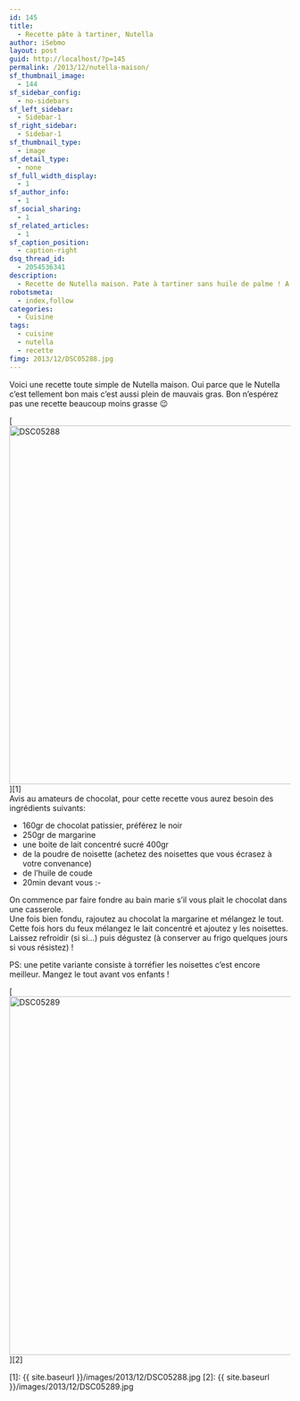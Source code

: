 ```yaml
---
id: 145
title:
  - Recette pâte à tartiner, Nutella
author: iSebmo
layout: post
guid: http://localhost/?p=145
permalink: /2013/12/nutella-maison/
sf_thumbnail_image:
  - 144
sf_sidebar_config:
  - no-sidebars
sf_left_sidebar:
  - Sidebar-1
sf_right_sidebar:
  - Sidebar-1
sf_thumbnail_type:
  - image
sf_detail_type:
  - none
sf_full_width_display:
  - 1
sf_author_info:
  - 1
sf_social_sharing:
  - 1
sf_related_articles:
  - 1
sf_caption_position:
  - caption-right
dsq_thread_id:
  - 2054536341
description:
  - Recette de Nutella maison. Pate à tartiner sans huile de palme ! A consommer avec modération.
robotsmeta:
  - index,follow
categories:
  - Cuisine
tags:
  - cuisine
  - nutella
  - recette
fimg: 2013/12/DSC05288.jpg
---
```

Voici une recette toute simple de Nutella maison. Oui parce que le Nutella c’est tellement bon mais c’est aussi plein de mauvais gras. Bon n’espérez pas une recette beaucoup moins grasse 😉

[<img class="alignnone size-full wp-image-142" alt="DSC05288" src="{{ site.baseurl }}/images/2013/12/DSC05288.jpg" width="960" height="641" />][1]  
Avis au amateurs de chocolat, pour cette recette vous aurez besoin des ingrédients suivants:

  * 160gr de chocolat patissier, préférez le noir
  * 250gr de margarine
  * une boite de lait concentré sucré 400gr
  * de la poudre de noisette (achetez des noisettes que vous écrasez à votre convenance)
  * de l’huile de coude
  * 20min devant vous <img src="http://localhost/wp-includes/images/smilies/simple-smile.png" alt=":-)" class="wp-smiley" style="height: 1em; max-height: 1em;" />

On commence par faire fondre au bain marie s’il vous plait le chocolat dans une casserole.  
Une fois bien fondu, rajoutez au chocolat la margarine et mélangez le tout.  
Cette fois hors du feux mélangez le lait concentré et ajoutez y les noisettes.  
Laissez refroidir (si si…) puis dégustez (à conserver au frigo quelques jours si vous résistez) !

PS: une petite variante consiste à torréfier les noisettes c’est encore meilleur. Mangez le tout avant vos enfants !

[<img class="alignnone size-full wp-image-143" alt="DSC05289" src="{{ site.baseurl }}/images/2013/12/DSC05289.jpg" width="960" height="641" />][2]

 [1]: {{ site.baseurl }}/images/2013/12/DSC05288.jpg
 [2]: {{ site.baseurl }}/images/2013/12/DSC05289.jpg